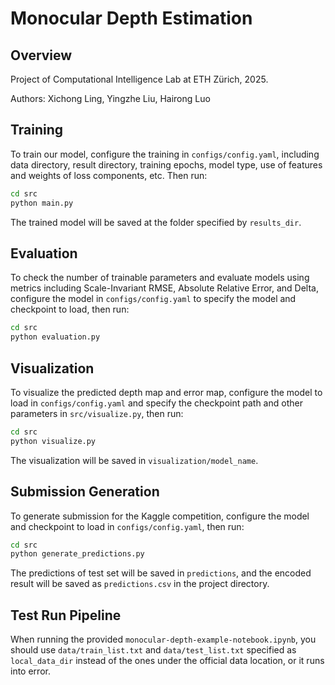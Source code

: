 # Monocular Depth Estimation

## Overview

Project of Computational Intelligence Lab at ETH Zürich, 2025.

Authors: Xichong Ling, Yingzhe Liu, Hairong Luo

## Training

To train our model, configure the training in `configs/config.yaml`, including data directory, result directory, training epochs, model type, use of features and weights of loss components, etc. Then run:
```bash
cd src
python main.py
```
The trained model will be saved at the folder specified by `results_dir`.

## Evaluation

To check the number of trainable parameters and evaluate models using metrics including Scale-Invariant RMSE, Absolute Relative Error, and Delta, configure the model in `configs/config.yaml` to specify the model and checkpoint to load, then run:
```bash
cd src
python evaluation.py
``` 

## Visualization

To visualize the predicted depth map and error map, configure the model to load in `configs/config.yaml` and specify the checkpoint path and other parameters in `src/visualize.py`, then run:
```bash
cd src
python visualize.py
```
The visualization will be saved in `visualization/model_name`.


## Submission Generation

To generate submission for the Kaggle competition, configure the model and checkpoint to load in `configs/config.yaml`, then run:
```bash
cd src
python generate_predictions.py
```
The predictions of test set will be saved in `predictions`, and the encoded result will be saved as `predictions.csv` in the project directory.

## Test Run Pipeline

When running the provided `monocular-depth-example-notebook.ipynb`, you should use `data/train_list.txt` and `data/test_list.txt` specified as `local_data_dir` instead of the ones under the official data location, or it runs into error.